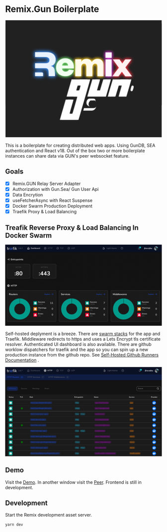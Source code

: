 # Remix.Gun Boilerplate

![Remix/Gun](public/github/rmix-gun.png 'Remix.Gun')

This is a boilerplate for creating distributed web apps. Using GunDB, SEA authentication and React v18. Out of the box two or more boilerplate instances can share data via GUN's peer websocket feature.

## Goals

- [x] Remix.GUN Relay Server Adapter
- [x] Authorization with Gun.Sea/ Gun User Api
- [x] Data Encrytion
- [x] useFetcherAsync with React Suspense
- [x] Docker Swarm Production Deployment
- [x] Traefik Proxy & Load Balancing

## Treafik Reverse Proxy & Load Balancing In Docker Swarm

![Traefik Proxy & Load Balancing](public/github/traefik.png 'Traefik')

Self-hosted deplyment is a breeze. There are [swarm stacks](swarm-stacks) for the app and Traefik. Middleware redirects to https and uses a Lets Encrypt tls certificate resolver. Authenticated UI dashboard is also available. There are github worklow dispatchers for traefik and the app so you can spin up a new production instance from the github repo. See [Self-Hosted Github Runners Documentation]('https://docs.github.com/en/actions/hosting-your-own-runners/about-self-hosted-runners') .

![Traefik Service Manager](public/github/traefik1.png 'Traefik1')

## Demo

Visit the [Demo](https://remix-gun.fltngmmth.com). In another window visit the [Peer](https//dev.cnxt.app). Frontend is still in development.

## Development

Start the Remix development asset server.

```sh
yarn dev
```

